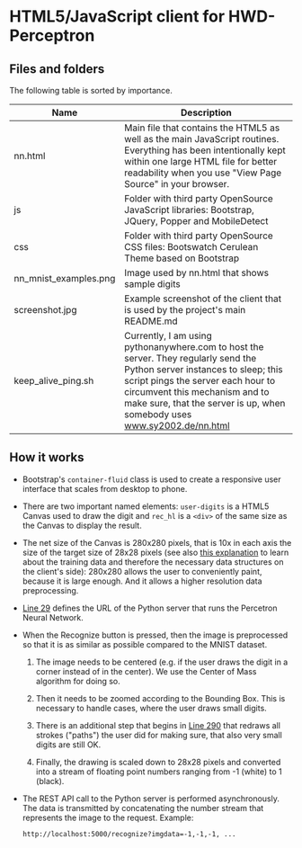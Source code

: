 HTML5/JavaScript client for HWD-Perceptron
==========================================

Files and folders
-----------------

The following table is sorted by importance.

|Name                  |Description
|----------------------|-------------------------------------------------------
|nn.html               |Main file that contains the HTML5 as well as the main JavaScript routines. Everything has been intentionally kept within one large HTML file for better readability when you use "View Page Source" in your browser.
|js                    |Folder with third party OpenSource JavaScript libraries: Bootstrap, JQuery, Popper and MobileDetect
|css                   |Folder with third party OpenSource CSS files: Bootswatch Cerulean Theme based on Bootstrap
|nn_mnist_examples.png |Image used by nn.html that shows sample digits
|screenshot.jpg        |Example screenshot of the client that is used by the project's main README.md
|keep_alive_ping.sh    |Currently, I am using pythonanywhere.com to host the server. They regularly send the Python server instances to sleep; this script pings the server each hour to circumvent this mechanism and to make sure, that the server is up, when somebody uses www.sy2002.de/nn.html

How it works
------------

* Bootstrap's `container-fluid` class is used to create a responsive user
  interface that scales from desktop to phone.

* There are two important named elements: `user-digits` is a HTML5 Canvas
  used to draw the digit and `rec_hl` is a `<div>` of the same size as
  the Canvas to display the result.

* The net size of the Canvas is 280x280 pixels, that is 10x in each axis the
  size of the target size of 28x28 pixels (see also
  [this explanation](../server/training/#background-information) to learn
  about the training data and therefore the necessary data structures on
  the client's side): 280x280 allows the user to conveniently paint, because
  it is large enough. And it allows a higher resolution data preprocessing.

* [Line 29](nn.html#L29) defines the URL of the Python server that runs the
  Percetron Neural Network.

* When the Recognize button is pressed, then the image is preprocessed
  so that it is as similar as possible compared to the MNIST dataset.

  1. The image needs to be centered (e.g. if the user draws the
     digit in a corner instead of in the center). We use the Center of Mass
     algorithm for doing so.

  2. Then it needs to be zoomed according to the Bounding Box. This is
     necessary to handle cases, where the user draws small digits.

  3. There is an additional step that begins in [Line 290](nn.html#L290) that
     redraws all strokes ("paths") the user did for making sure, that also
     very small digits are still OK.

  4. Finally, the drawing is scaled down to 28x28 pixels and converted into
     a stream of floating point numbers ranging from -1 (white) to 1 (black).

* The REST API call to the Python server is performed asynchronously. The
  data is transmitted by concatenating the number stream that represents the
  image to the request. Example:

  ```
  http://localhost:5000/recognize?imgdata=-1,-1,-1, ...
  ```
